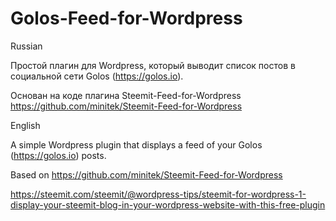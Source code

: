 # Golos-Feed-for-Wordpress
Russian

Простой плагин для Wordpress, который выводит список постов в социальной сети Golos (https://golos.io).

Основан на коде плагина Steemit-Feed-for-Wordpress https://github.com/minitek/Steemit-Feed-for-Wordpress


English

A simple Wordpress plugin that displays a feed of your Golos (https://golos.io) posts.

Based on https://github.com/minitek/Steemit-Feed-for-Wordpress

https://steemit.com/steemit/@wordpress-tips/steemit-for-wordpress-1-display-your-steemit-blog-in-your-wordpress-website-with-this-free-plugin


